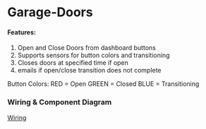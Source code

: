 Garage-Doors
============

#### Features:

1. Open and Close Doors from dashboard buttons
2. Supports sensors for button colors and transitioning
3. Closes doors at specified time if open
4. emails if open/close transition does not complete

Button Colors:
RED = Open
GREEN = Closed
BLUE = Transitioning

### Wiring & Component Diagram

[Wiring](https://docs.google.com/drawings/d/1FadLFjKVKky0EXZmIBYh1YGaalWDqLEhUjuS-L_SG6w/edit?usp=sharing)
